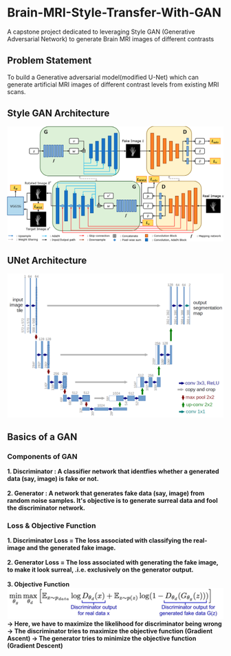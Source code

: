# Brain-MRI-Style-Transfer-With-GAN
A capstone project dedicated to leveraging Style GAN (Generative Adversarial Network) to generate Brain MRI images of different contrasts

## Problem Statement
To build a Generative adversarial model(modified U-Net) which can generate artificial MRI images of different contrast levels from existing MRI scans. 

## Style GAN Architecture
![alt text](style_gan.png)

## UNet Architecture
![alt text](unet.png)


## Basics of a GAN

### Components of GAN
<b>1. Discriminator :<b> A classifier network that identfies whether a generated data (say, image) is fake or not.<br><br>
<b>2. Generator :<b> A network that generates fake data (say, image) from random noise samples. It's objective is to generate surreal data and fool the discriminator network.
### Loss & Objective Function
<b>1. Discriminator Loss = <b> The loss associated with classifying the real-image and the generated fake image. <br><br>
<b>2. Generator Loss = <b> The loss associated with generating the fake image, to make it look surreal, .i.e. exclusively on the generator output. <br><br>
<b>3. Objective Function <br>
![alt text](obj_func.png)
<br>
-> Here, we have to maximize the likelihood for discriminator being wrong
-> The discriminator tries to maximize the objective function (Gradient Ascent)
-> The generator tries to minimize the objective function (Gradient Descent)
